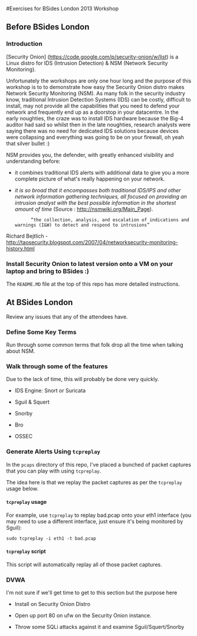 #Exercises for BSides London 2013 Workshop


## Before BSides London

### Introduction

[Security Onion] (https://code.google.com/p/security-onion/w/list) is a Linux distro for IDS (Intrusion Detection) & NSM (Network Security Monitoring).

Unfortunately the workshops are only one hour long and the purpose of this workshop is to to demonstrate how easy the Security Onion distro makes Network Security Monitoring (NSM). As many folk in the security industry know, traditional Intrusion Detection Systems (IDS) can be costly, difficult to install, may not provide all the capabilities that you need to defend your network and frequently end up as a doorstop in your datacentre. In the early noughties, the craze was to install IDS hardware because the Big-4 auditor had said so whilst then in the late noughties, research analysts were saying there was no need for dedicated IDS solutions because devices were collapsing and everything was going to be on your firewall, oh yeah that silver bullet :)

NSM provides you, the defender, with greatly enhanced visibility and understanding before:

- it combines traditional IDS alerts with additional data to give you a more complete picture of what's really happening on your network.

- _it is so broad that it encompasses both traditional IDS/IPS and other network information gathering techniques, all focused on providing an intrusion analyst with the best possible information in the shortest amount of time_ (Source : http://nsmwiki.org/Main_Page).

            “the collection, analysis, and escalation of indications and warnings (I&W) to detect and respond to intrusions”

Richard Bejtlich - http://taosecurity.blogspot.com/2007/04/networksecurity-monitoring-history.html

### Install Security Onion to latest version onto a VM on your laptop and bring to BSides :) 

The `README.MD` file at the top of this repo has more detailed instructions.

## At BSides London

Review any issues that any of the attendees have.

### Define Some Key Terms

Run through some common terms that folk drop all the time when talking about NSM.

### Walk through some of the features

Due to the lack of time, this will probably be done very quickly.

- IDS Engine: Snort or Suricata

- Sguil & Squert

- Snorby

- Bro

- OSSEC

### Generate Alerts Using `tcpreplay`

In the `pcaps` directory of this repo, I've placed a bunched of packet captures that you can play with using `tcpreplay`.

The idea here is that we replay the packet captures as per the `tcpreplay` usage below.

#### `tcpreplay` usage

For example, use `tcpreplay` to replay bad.pcap onto your eth1 interface (you may need to use a different interface, just ensure it's being monitored by Sguil):

    sudo tcpreplay -i eth1 -t bad.pcap

#### `tcpreplay` script

This script will automatically replay all of those packet captures.

### DVWA

I'm not sure if we'll get time to get to this section but the purpose here

- Install on Security Onion Distro

- Open up port 80 on ufw on the Security Onion instance.

- Throw some SQLi attacks against it and examine Sguil/Squert/Snorby
